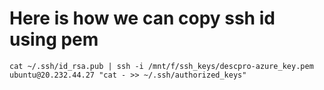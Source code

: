 # Here is how we can copy ssh id using pem

```
cat ~/.ssh/id_rsa.pub | ssh -i /mnt/f/ssh_keys/descpro-azure_key.pem  ubuntu@20.232.44.27 "cat - >> ~/.ssh/authorized_keys"
```
